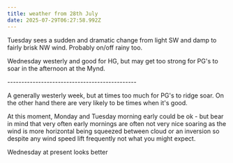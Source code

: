 ```yaml
---
title: weather from 28th July
date: 2025-07-29T06:27:58.992Z
---
```

Tuesday sees a sudden and dramatic change from light SW and damp to fairly brisk NW wind.  Probably on/off rainy too.

Wednesday westerly and good for HG, but may get too strong for PG's to soar in the afternoon at the Mynd.

\----------------------------------------------

A generally westerly week, but at times too much for PG's to ridge soar.  On the other hand there are very likely to be times when it's good.

At this moment, Monday and Tuesday morning early could be ok - but bear in mind that very often early mornings are often not very nice soaring as the wind is more horizontal being squeezed between cloud or an inversion so despite any wind speed lift frequently not what you might expect.

Wednesday at present looks better